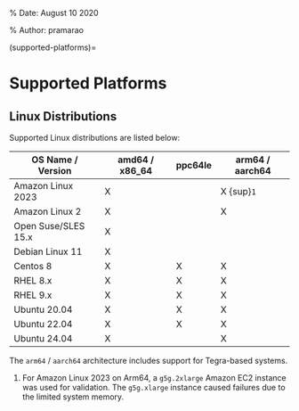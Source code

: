 % Date: August 10 2020

% Author: pramarao

(supported-platforms)=

# Supported Platforms


## Linux Distributions

Supported Linux distributions are listed below:

| OS Name / Version        | amd64 / x86_64 | ppc64le | arm64 / aarch64 |
| ------------------------ | -------------- | ------- | --------------- |
| Amazon Linux 2023        | X              |         | X {sup}`1`      |
| Amazon Linux 2           | X              |         | X               |
| Open Suse/SLES 15.x      | X              |         |                 |
| Debian Linux 11          | X              |         |                 |
| Centos 8                 | X              | X       | X               |
| RHEL 8.x                 | X              | X       | X               |
| RHEL 9.x                 | X              | X       | X               |
| Ubuntu 20.04             | X              | X       | X               |
| Ubuntu 22.04             | X              | X       | X               |
| Ubuntu 24.04             | X              |         | X               |

The `arm64` / `aarch64` architecture includes support for Tegra-based systems.

1. For Amazon Linux 2023 on Arm64, a `g5g.2xlarge` Amazon EC2 instance was used for validation.
   The `g5g.xlarge` instance caused failures due to the limited system memory.


